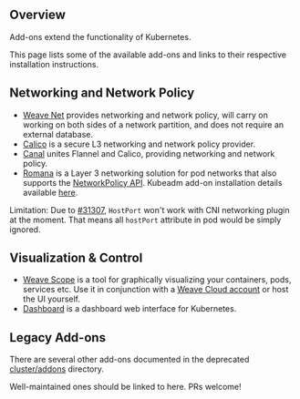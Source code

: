 ---
---

## Overview

Add-ons extend the functionality of Kubernetes.

This page lists some of the available add-ons and links to their respective installation instructions.

## Networking and Network Policy

* [Weave Net](https://github.com/weaveworks/weave-kube) provides networking and network policy, will carry on working on both sides of a network partition, and does not require an external database.
* [Calico](http://docs.projectcalico.org/v1.5/getting-started/kubernetes/installation/hosted/) is a secure L3 networking and network policy provider.
* [Canal](https://github.com/tigera/canal/tree/master/k8s-install/kubeadm) unites Flannel and Calico, providing networking and network policy.
* [Romana](http://romana.io) is a Layer 3 networking solution for pod networks that also supports the [NetworkPolicy API](/docs/user-guide/networkpolicies/). Kubeadm add-on installation details available [here](https://github.com/romana/romana/tree/master/containerize).

Limitation: Due to [#31307](https://github.com/kubernetes/kubernetes/issues/31307), `HostPort` won't work with CNI networking plugin at the moment. That means all `hostPort` attribute in pod would be simply ignored.

## Visualization &amp; Control

* [Weave Scope](https://www.weave.works/documentation/scope-latest-installing/#k8s) is a tool for graphically visualizing your containers, pods, services etc. Use it in conjunction with a [Weave Cloud account](https://cloud.weave.works/) or host the UI yourself.
* [Dashboard](https://github.com/kubernetes/dashboard#kubernetes-dashboard) is a dashboard web interface for Kubernetes.

## Legacy Add-ons

There are several other add-ons documented in the deprecated [cluster/addons](https://github.com/kubernetes/kubernetes/tree/master/cluster/addons) directory.

Well-maintained ones should be linked to here. PRs welcome!

